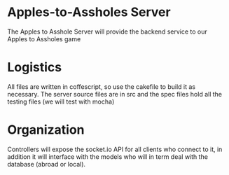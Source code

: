 Apples-to-Assholes Server
=
The Apples to Asshole Server will provide the backend service to our Apples to Assholes game

Logistics
=
All files are written in coffescript, so use the cakefile to build it as necessary. The server source
files are in src and the spec files hold all the testing files (we will test with mocha)

Organization
=
Controllers will expose the socket.io API for all clients who connect to it, in addition it will interface
with the models who will in term deal with the database (abroad or local).
